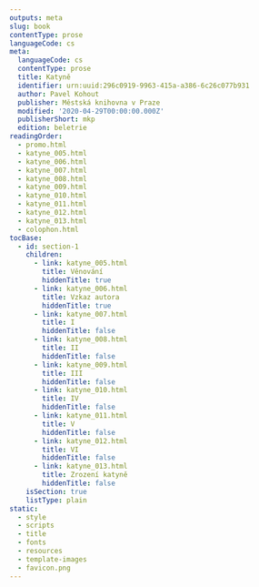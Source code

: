 ```yaml
---
outputs: meta
slug: book
contentType: prose
languageCode: cs
meta:
  languageCode: cs
  contentType: prose
  title: Katyně
  identifier: urn:uuid:296c0919-9963-415a-a386-6c26c077b931
  author: Pavel Kohout
  publisher: Městská knihovna v Praze
  modified: '2020-04-29T00:00:00.000Z'
  publisherShort: mkp
  edition: beletrie
readingOrder:
  - promo.html
  - katyne_005.html
  - katyne_006.html
  - katyne_007.html
  - katyne_008.html
  - katyne_009.html
  - katyne_010.html
  - katyne_011.html
  - katyne_012.html
  - katyne_013.html
  - colophon.html
tocBase:
  - id: section-1
    children:
      - link: katyne_005.html
        title: Věnování
        hiddenTitle: true
      - link: katyne_006.html
        title: Vzkaz autora
        hiddenTitle: true
      - link: katyne_007.html
        title: I
        hiddenTitle: false
      - link: katyne_008.html
        title: II
        hiddenTitle: false
      - link: katyne_009.html
        title: III
        hiddenTitle: false
      - link: katyne_010.html
        title: IV
        hiddenTitle: false
      - link: katyne_011.html
        title: V
        hiddenTitle: false
      - link: katyne_012.html
        title: VI
        hiddenTitle: false
      - link: katyne_013.html
        title: Zrození katyně
        hiddenTitle: false
    isSection: true
    listType: plain
static:
  - style
  - scripts
  - title
  - fonts
  - resources
  - template-images
  - favicon.png
---
```


